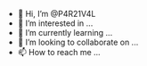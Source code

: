 - 👋 Hi, I’m @P4R21V4L
- 👀 I’m interested in ...
- 🌱 I’m currently learning ...
- 💞️ I’m looking to collaborate on ...
- 📫 How to reach me ...

<!---
P4R21V4L/P4R21V4L is a ✨ special ✨ repository because its `README.md` (this file) appears on your GitHub profile.
You can click the Preview link to take a look at your changes.
--->


